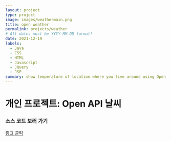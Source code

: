 ```yaml
---
layout: project
type: project
image: images/weathermain.png
title: open weather
permalink: projects/weather
# All dates must be YYYY-MM-DD format!
date: 2021-12-19
labels:
  - Java
  - CSS
  - HTML
  - Javascript
  - JQuery
  - JSP
summary: show temperature of location where you live around using Open API.
---
```


# 개인 프로젝트: Open API 날씨


### 소스 코드 보러 가기
[링크 클릭](https://github.com/qkeb700/shop)
